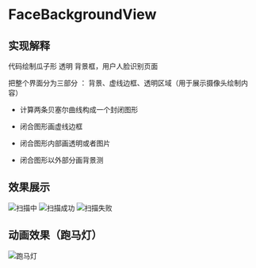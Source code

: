 # FaceBackgroundView




## 实现解释

代码绘制瓜子形 透明 背景框，用户人脸识别页面

把整个界面分为三部分 ： 背景、虚线边框、透明区域（用于展示摄像头绘制内容）

- 计算两条贝塞尔曲线构成一个封闭图形

- 闭合图形画虚线边框

- 闭合图形内部画透明或者图片

- 闭合图形以外部分画背景测




## 效果展示

![扫描中][1] ![扫描成功][2] ![扫描失败][3]

## 动画效果（跑马灯）

![跑马灯][4]





  [1]: https://raw.githubusercontent.com/tianqing2117/FaceBackgroundView/master/screenshots/scanning.jpg
  [2]: https://raw.githubusercontent.com/tianqing2117/FaceBackgroundView/master/screenshots/success.jpg
  [3]:https://raw.githubusercontent.com/tianqing2117/FaceBackgroundView/master/screenshots/fail.jpg
  [4]:https://raw.githubusercontent.com/tianqing2117/FaceBackgroundView/master/screenshots/animation.gif